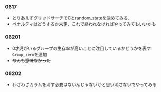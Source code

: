 ### 0617
- とりあえずグリッドサーチでCとrandom_stateを決めてみる．
- ペナルティはどうするか未定．これで終われなければやってみてもいいかも

### 06201
- 0才児がいるグループの生存率が高いことに注目しているかどうかを表す`Group_zero`を追加
- ~~なんも意味なかった~~

### 06202
- わざわざカラムを消す必要はないんじゃないかと思い消さないでやってみる
